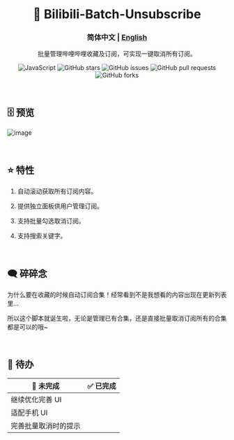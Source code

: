 <div align="center">

# 🔨 <a href="https://greasyfork.org/zh-CN/scripts/486323-%E5%93%94%E5%93%A9%E5%93%A9%E8%AE%A2%E9%98%85%E7%AE%A1%E7%90%86-%E6%89%B9%E9%87%8F%E5%8F%96%E6%B6%88%E8%AE%A2%E9%98%85%E5%90%88%E9%9B%86" style="text-decoration: none;">Bilibili-Batch-Unsubscribe</a>

### **简体中文** | <a href="https://github.com/AHCorn/Bilibili-Batch-Unsubscribe/blob/main/README_EN.md"> English </a>

批量管理哔哩哔哩收藏及订阅，可实现一键取消所有订阅。

![JavaScript](https://img.shields.io/badge/javascript-%23323330.svg?style=for-the-badge&logo=javascript&logoColor=%23F7DF1E)
![GitHub stars](https://img.shields.io/github/stars/AHCorn/Bilibili-Batch-Unsubscribe?style=for-the-badge)
![GitHub issues](https://img.shields.io/github/issues/AHCorn/Bilibili-Batch-Unsubscribe?style=for-the-badge)
![GitHub pull requests](https://img.shields.io/github/issues-pr/AHCorn/Bilibili-Batch-Unsubscribe?style=for-the-badge)
![GitHub forks](https://img.shields.io/github/forks/AHCorn/Bilibili-Batch-Unsubscribe?style=for-the-badge)

</div>


<br>

## 🗄 预览

  
![image](https://github.com/AHCorn/Bilibili-Batch-Unsubscribe/assets/42889600/a73389fb-1001-4fd5-8e49-3ef7d0bbce2a)


<br>





## ⭐ 特性


1. 自动滚动获取所有订阅内容。

2. 提供独立面板供用户管理订阅。
   
3. 支持批量勾选取消订阅。
   
4. 支持搜索关键字。

<br>

## 🗨 碎碎念
为什么要在收藏的时候自动订阅合集！经常看到不是我想看的内容出现在更新列表里...

所以这个脚本就诞生啦，无论是管理已有合集，还是直接批量取消订阅所有的合集都是可以的哦~

<br>

## 📝 待办
| 🔔 未完成 | ✅ 已完成 |
| -------- | -------- |
|     继续优化完善 UI    |          |
|   适配手机 UI     |          |
|      完善批量取消时的提示   |          |



